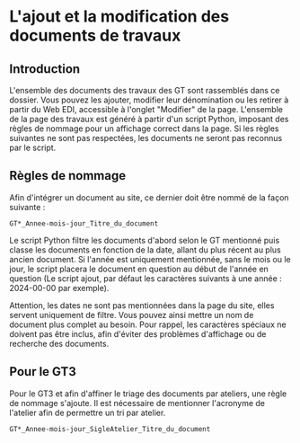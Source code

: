 # L'ajout et la modification des documents de travaux



## Introduction
L'ensemble des documents des travaux des GT sont rassemblés dans ce dossier. Vous pouvez les ajouter, modifier leur dénomination ou les retirer à partir du Web EDI, accessible à l'onglet "Modifier" de la page. 
L'ensemble de la page des travaux est généré à partir d'un script Python, imposant des règles de nommage pour un affichage correct dans la page. Si les règles suivantes ne sont pas respectées, les documents ne seront pas reconnus par le script. 

## Règles de nommage
Afin d'intégrer un document au site, ce dernier doit être nommé de la façon suivante :
```
GT*_Annee-mois-jour_Titre_du_document
```
Le script Python filtre les documents d'abord selon le GT mentionné puis classe les documents en fonction de la date, allant du plus récent au plus ancien document. 
Si l'année est uniquement mentionnée, sans le mois ou le jour, le script placera le document en question au début de l'année en question (Le script ajout, par défaut les caractères suivants à une année : 2024-00-00 par exemple).

Attention, les dates ne sont pas mentionnées dans la page du site, elles servent uniquement de filtre. Vous pouvez ainsi mettre un nom de document plus complet au besoin. Pour rappel, les caractères spéciaux ne doivent pas être inclus, afin d'éviter des problèmes d'affichage ou de recherche des documents.

## Pour le GT3
Pour le GT3  et afin d'affiner le triage des documents par ateliers, une règle de nommage s'ajoute. Il est nécessaire de mentionner l'acronyme de l'atelier afin de permettre un tri par atelier. 
```
GT*_Annee-mois-jour_SigleAtelier_Titre_du_document
```